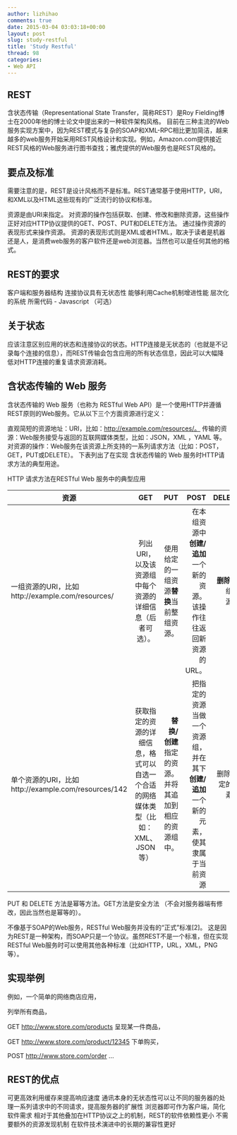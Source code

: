 ```yaml
---
author: lizhihao
comments: true
date: 2015-03-04 03:03:18+00:00
layout: post
slug: study-restful
title: 'Study Restful'
thread: 98
categories:
- Web API 
---
```


REST
--
含状态传输（Representational State Transfer，简称REST）是Roy Fielding博士在2000年他的博士论文中提出来的一种软件架构风格。
目前在三种主流的Web服务实现方案中，因为REST模式与复杂的SOAP和XML-RPC相比更加简洁，越来越多的web服务开始采用REST风格设计和实现。例如，Amazon.com提供接近REST风格的Web服务进行图书查找；雅虎提供的Web服务也是REST风格的。

## 要点及标准
需要注意的是，REST是设计风格而不是标准。REST通常基于使用HTTP，URI，和XML以及HTML这些现有的广泛流行的协议和标准。

资源是由URI来指定。
对资源的操作包括获取、创建、修改和删除资源，这些操作正好对应HTTP协议提供的GET、POST、PUT和DELETE方法。
通过操作资源的表现形式来操作资源。
资源的表现形式则是XML或者HTML，取决于读者是机器还是人，是消费web服务的客户软件还是web浏览器。当然也可以是任何其他的格式。


## REST的要求
客户端和服务器结构
连接协议具有无状态性
能够利用Cache机制增进性能
层次化的系统
所需代码 - Javascript （可选）


## 关于状态
应该注意区别应用的状态和连接协议的状态。HTTP连接是无状态的（也就是不记录每个连接的信息），而REST传输会包含应用的所有状态信息，因此可以大幅降低对HTTP连接的重复请求资源消耗。


## 含状态传输的 Web 服务
含状态传输的 Web 服务（也称为 RESTful Web API）是一个使用HTTP并遵循REST原则的Web服务。它从以下三个方面资源进行定义：

直观简短的资源地址：URI，比如：http://example.com/resources/。
传输的资源：Web服务接受与返回的互联网媒体类型，比如：JSON，XML ，YAML 等。
对资源的操作：Web服务在该资源上所支持的一系列请求方法（比如：POST，GET，PUT或DELETE）。
下表列出了在实现 含状态传输的 Web 服务时HTTP请求方法的典型用途。

HTTP 请求方法在RESTful Web 服务中的典型应用

| 	资源 | GET | PUT | POST | DELETE |
| -----  |:-------------:| -----:|-----:|-----:|
| 	一组资源的URI，比如http://example.com/resources/|列出</b> URI，以及该资源组中每个资源的详细信息（后者可选）。|使用给定的一组资源<b>替换</b>当前整组资源。|在本组资源中<b>创建/追加</b>一个新的资源。 该操作往往返回新资源的URL。|<b>删除</b> 整组资源。|
| 	单个资源的URI，比如http://example.com/resources/142 | 获取指定的资源的详细信息，格式可以自选一个合适的网络媒体类型（比如：XML、JSON等）| <b>替换/创建</b> 指定的资源。并将其追加到相应的资源组中。| 把指定的资源当做一个资源组，并在其下<b>创建/追加</b>一个新的元素，使其隶属于当前资源|删除 指定的元素。|

PUT 和 DELETE 方法是幂等方法。GET方法是安全方法 （不会对服务器端有修改，因此当然也是幂等的）。

不像基于SOAP的Web服务，RESTful Web服务并没有的“正式”标准[2]。 这是因为REST是一种架构，而SOAP只是一个协议。虽然REST不是一个标准，但在实现RESTful Web服务时可以使用其他各种标准（比如HTTP，URL，XML，PNG等）。


## 实现举例
例如，一个简单的网络商店应用，

列举所有商品，

GET http://www.store.com/products
呈现某一件商品，

GET http://www.store.com/product/12345
下单购买，

POST http://www.store.com/order
<purchase-order>
  <item> ... </item1>
</purchase-order>


## REST的优点
可更高效利用缓存来提高响应速度
通讯本身的无状态性可以让不同的服务器的处理一系列请求中的不同请求，提高服务器的扩展性
浏览器即可作为客户端，简化软件需求
相对于其他叠加在HTTP协议之上的机制，REST的软件依赖性更小
不需要额外的资源发现机制
在软件技术演进中的长期的兼容性更好